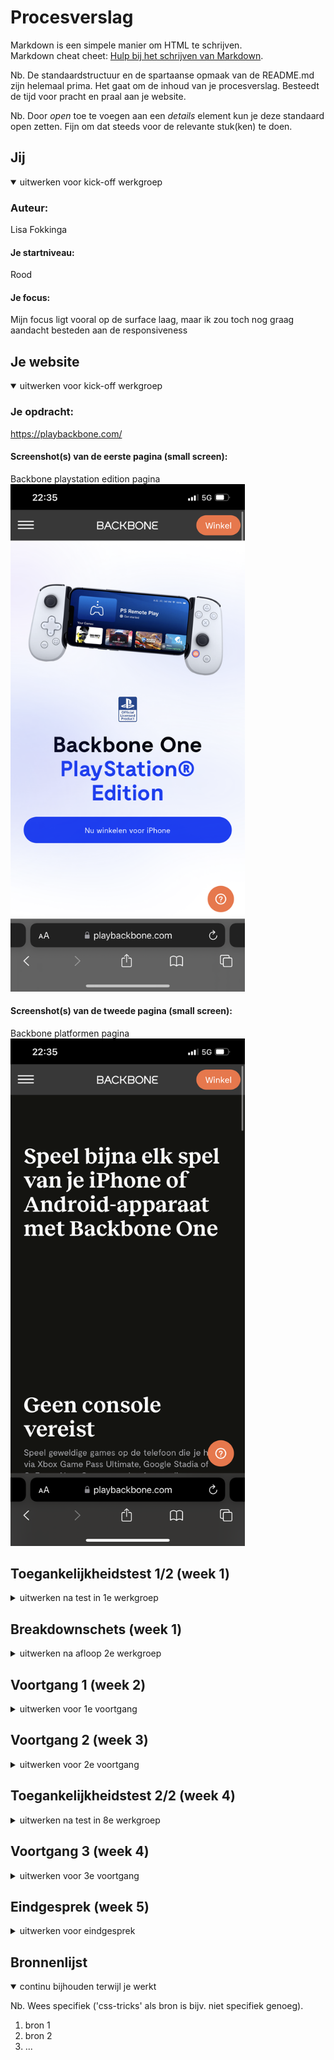 # Procesverslag
Markdown is een simpele manier om HTML te schrijven.  
Markdown cheat cheet: [Hulp bij het schrijven van Markdown](https://github.com/adam-p/markdown-here/wiki/Markdown-Cheatsheet).

Nb. De standaardstructuur en de spartaanse opmaak van de README.md zijn helemaal prima. Het gaat om de inhoud van je procesverslag. Besteedt de tijd voor pracht en praal aan je website.

Nb. Door *open* toe te voegen aan een *details* element kun je deze standaard open zetten. Fijn om dat steeds voor de relevante stuk(ken) te doen.





## Jij

<details open>
  <summary>uitwerken voor kick-off werkgroep</summary>

  ### Auteur:
  Lisa Fokkinga

  #### Je startniveau:
  Rood

  #### Je focus:
  Mijn focus ligt vooral op de surface laag, maar ik zou toch nog graag aandacht besteden aan de responsiveness
 
</details>





## Je website

<details open>
  <summary>uitwerken voor kick-off werkgroep</summary>

  ### Je opdracht:
  https://playbackbone.com/

  #### Screenshot(s) van de eerste pagina (small screen): 
  Backbone playstation edition pagina  
  <img src="readme-images/playstationedition.PNG" width="375px" alt="Screenshot playstation edition">

  #### Screenshot(s) van de tweede pagina (small screen):
  Backbone platformen pagina
  <img src="readme-images/platformen.PNG" width="375px" alt="Screenshot platformen">
 
</details>



## Toegankelijkheidstest 1/2 (week 1)

<details>
  <summary>uitwerken na test in 1e werkgroep</summary>

  ### Bevindingen
  Lijst met je bevindingen die in de test naar voren kwamen:

  #### Screenreader
  Hier korte omschrijving (met indien nodig afbeeldingen):

  Bij de screenreader krijg je een korte omvatting van afbeeldingen, die niet voldoen aan wat er in werkelijk
  werd getoond in deze afbeeldingen. Gebruikers kunnen hierdoor dus de afbeelding anders begrijpen.
  De tweede bevindeng is bij een carousel, als je bijvoorbeeld klinkt op 1 van de afbeeldingen in het carousel word deze uitgesproken. Dit zou als fijn ervaart kunnen worden, maar eventueel zou ook de hele reeks afgespeeld kunnen worden. De laatste bevinding had ik ondervonden bij de indeling van de mobiele website die veranderde door voice-over. Hiermee werd de 'features lijst' halverwege gesplitst.

  Hier een omschrijving van hoe het opgelost kan worden (met indien nodig afbeeldingen)
  De volgende punten kunnen worden opgelost door simpelweg afbeeldingen een beter alt tekst te geven, die beter passen bij de
  weergeven afbeeldingen. De carousel alle afbeeldingen af te spreken en om een betere indeling voor de feature lijst toe te 
  passen, zodat deze niet halverwege worden gesplitst.

  #### Muis en Toetsenbord 
  Hier korte omschrijving (met indien nodig afbeeldingen):
  De grootste bevinding is dat de website niet funcioneert met toetsenbord functies, zoals tab en pijltjes. Elementen en knoppen worden overgeslagen, navigatie tabs worden geselecteerd maar niet uitgeklapt, dus je weet niet welke er geselecteerd is.

  Hier een omschrijving van hoe het opgelost kan worden (met indien nodig afbeeldingen)
  Dit site laten functioneren met tabs en toetsenbord control. zodat er logisch getabt kan worden door de site heen. Navigatie word bij selectatie uitgeklapt, zodat de gebruiker weet waar hij/zij is.

  #### Motoriek (shocks, elastiekjes)
  Hier korte omschrijving (met indien nodig afbeeldingen)
  Bij het testen van de website en mobiele website met motoriek beperkingen, viel op dat het gebruik van toetsenbord handig is om snel door de site heen te komen zoals met de pijltjes scrollen. In het geval van de mobiele website is het wat lastiger om met elastiekjes door te kunnen scrollen

  Hier een omschrijving van hoe het opgelost kan worden (met indien nodig afbeeldingen)
  Het focus punt van het bestellen mag groter en duidelijker weergegeven worden. Door de motorieke beperkingen is het van belang dat knoppen 
  wat groter zijn. andere elementen zoals swipe buttons met pijltjes ook groter kunnen.

  #### Visueel (brillen, contrast, kleurenblind, dark/light). 
  Hier korte omschrijving (met indien nodig afbeeldingen)
  Bij het testen van de website en mobiele website met een visuele beperking is het lastig om kleine letters

  Hier een omschrijving van hoe het opgelost kan worden (met indien nodig afbeeldingen)
</details>



## Breakdownschets (week 1)

<details>
  <summary>uitwerken na afloop 2e werkgroep</summary>

  ### de hele pagina: 
  <img src="readme-images/dummy-plaatje.jpg" width="375px" alt="breakdown van de hele pagina">

  ### dynamisch deel (bijv menu): 
  <img src="readme-images/dummy-plaatje.jpg" width="375px" alt="breakdown van een dynamisch deel">

  ### wellicht nog een dynamisch deel (bijv filter): 
  <img src="readme-images/dummy-plaatje.jpg" width="375px" alt="breakdown van nog een dynamisch deel">

</details>





## Voortgang 1 (week 2)

<details>
  <summary>uitwerken voor 1e voortgang</summary>

  ### Stand van zaken
  hier dit ging goed & dit was lastig (neem ook screenshots op van delen van je website en code)


  ### Agenda voor meeting
  samen met je groepje opstellen

  | student 1      | student 2          | student 3    | student 4        |
  | ---            | ---                | ---          | ---              |
  | dit bespreken  | en dit             | en ik dit    | en dan ik dat    |
  | en dat ook nog | dit als er tijd is | nog een punt | dit wil ik zeker |
  | ...            | ...                | ...          | ...              |


  ### Verslag van meeting
  hier na afloop snel de uitkomsten van de meeting vastleggen

  - punt 1
  - punt 2
  - nog een punt
  - ...

</details>





## Voortgang 2 (week 3)

<details>
  <summary>uitwerken voor 2e voortgang</summary>

  ### Stand van zaken
  hier dit ging goed & dit was lastig (neem ook screenshots op van delen van je website en code)


  ### Agenda voor meeting
  samen met je groepje opstellen

  | student 1      | student 2          | student 3    | student 4        |
  | ---            | ---                | ---          | ---              |
  | dit bespreken  | en dit             | en ik dit    | en dan ik dat    |
  | en dat ook nog | dit als er tijd is | nog een punt | dit wil ik zeker |
  | ...            | ...                | ...          | ...              |


  ### Verslag van meeting
  hier na afloop snel de uitkomsten van de meeting vastleggen

  - punt 1
  - punt 2
  - nog een punt
- ...

</details>





## Toegankelijkheidstest 2/2 (week 4)

<details>
  <summary>uitwerken na test in 8e werkgroep</summary>

  ### Bevindingen
  Lijst met je bevindingen die in de test naar voren kwamen (geef ook aan wat er verbeterd is):

  #### Screenreader
  Hier korte omschrijving (met indien nodig afbeeldingen)

  Hier een omschrijving van hoe het opgelost kan worden (met indien nodig afbeeldingen)


  #### Muis en Toetsenbord 
  Hier korte omschrijving (met indien nodig afbeeldingen)

  Hier een omschrijving van hoe het opgelost kan worden (met indien nodig afbeeldingen)


  #### Motoriek (shocks, elastiekjes)
  Hier korte omschrijving (met indien nodig afbeeldingen)

  Hier een omschrijving van hoe het opgelost kan worden (met indien nodig afbeeldingen)


  #### Visueel (brillen, contrast, kleurenblind, dark/light). 
  Hier korte omschrijving (met indien nodig afbeeldingen)

  Hier een omschrijving van hoe het opgelost kan worden (met indien nodig afbeeldingen)

</details>





## Voortgang 3 (week 4)

<details>
  <summary>uitwerken voor 3e voortgang</summary>

  ### Stand van zaken
  hier dit ging goed & dit was lastig (neem ook screenshots op van delen van je website en code)


  ### Agenda voor meeting
  samen met je groepje opstellen

  | student 1      | student 2          | student 3    | student 4        |
  | ---            | ---                | ---          | ---              |
  | dit bespreken  | en dit             | en ik dit    | en dan ik dat    |
  | en dat ook nog | dit als er tijd is | nog een punt | dit wil ik zeker |
  | ...            | ...                | ...          | ...              |


  ### Verslag van meeting
  hier na afloop snel de uitkomsten van de meeting vastleggen

  - punt 1
  - punt 2
  - nog een punt
  - ...

</details>





## Eindgesprek (week 5)

<details>
  <summary>uitwerken voor eindgesprek</summary>

  ### Je uitkomst - karakteristiek screenshots:
  <img src="readme-images/dummy-plaatje.jpg" width="375px" alt="uitomst opdracht 1">


  ### Dit ging goed/Heb ik geleerd: 
  Korte omschrijving met plaatjes

  <img src="readme-images/dummy-plaatje.jpg" width="375px" alt="top">


  ### Dit was lastig/Is niet gelukt:
  Korte omschrijving met plaatjes

  <img src="readme-images/dummy-plaatje.jpg" width="375px" alt="bummer">
</details>





## Bronnenlijst

<details open>
  <summary>continu bijhouden terwijl je werkt</summary>

  Nb. Wees specifiek ('css-tricks' als bron is bijv. niet specifiek genoeg).

  1. bron 1
  2. bron 2
  3. ...

</details>